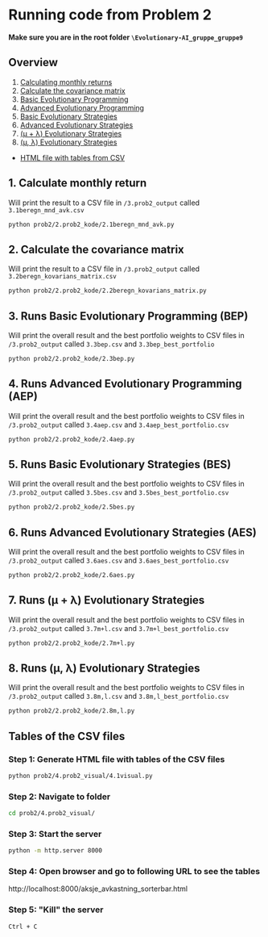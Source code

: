 # Running code from Problem 2
**Make sure you are in the root folder `\Evolutionary-AI_gruppe_gruppe9`**

## Overview
1. [Calculating monthly returns](#1-calculate-monthly-return)
2. [Calculate the covariance matrix](#2-calculate-the-covariance-matrix)
3. [Basic Evolutionary Programming](#3-runs-basic-evolutionary-programming-bep)
4. [Advanced Evolutionary Programming](#4-runs-advanced-evolutionary-programming-aep)
5. [Basic Evolutionary Strategies](#5-runs-basic-evolutionary-strategies-bes)
6. [Advanced Evolutionary Strategies](#6-runs-advanced-evolutionary-strategies-aes)
7. [(μ + λ) Evolutionary Strategies](#7-runs-μ--λ-evolutionary-strategies)
8. [(μ, λ) Evolutionary Strategies](#8-runs-μ-λ-evolutionary-strategies)
- [HTML file with tables from CSV](#tables-of-the-csv-files)



## 1. Calculate monthly return
Will print the result to a CSV file in `/3.prob2_output` called `3.1beregn_mnd_avk.csv`
```bash
python prob2/2.prob2_kode/2.1beregn_mnd_avk.py
```

## 2. Calculate the covariance matrix
Will print the result to a CSV file in `/3.prob2_output` called `3.2beregn_kovarians_matrix.csv`
```bash
python prob2/2.prob2_kode/2.2beregn_kovarians_matrix.py
```

## 3. Runs Basic Evolutionary Programming (BEP)
Will print the overall result and the best portfolio weights to CSV files in `/3.prob2_output` called `3.3bep.csv` and `3.3bep_best_portfolio`
```bash
python prob2/2.prob2_kode/2.3bep.py
```

## 4. Runs Advanced Evolutionary Programming (AEP)
Will print the overall result and the best portfolio weights to CSV files in `/3.prob2_output` called `3.4aep.csv` and `3.4aep_best_portfolio.csv`
```bash
python prob2/2.prob2_kode/2.4aep.py
```

## 5. Runs Basic Evolutionary Strategies (BES)
Will print the overall result and the best portfolio weights to CSV files in `/3.prob2_output` called `3.5bes.csv` and `3.5bes_best_portfolio.csv`
```bash
python prob2/2.prob2_kode/2.5bes.py
```

## 6. Runs Advanced Evolutionary Strategies (AES)
Will print the overall result and the best portfolio weights to CSV files in `/3.prob2_output` called `3.6aes.csv` and `3.6aes_best_portfolio.csv`
```bash
python prob2/2.prob2_kode/2.6aes.py
```

## 7. Runs (μ + λ) Evolutionary Strategies
Will print the overall result and the best portfolio weights to CSV files in `/3.prob2_output` called `3.7m+l.csv` and `3.7m+l_best_portfolio.csv`
```bash
python prob2/2.prob2_kode/2.7m+l.py
```

## 8. Runs (μ, λ) Evolutionary Strategies
Will print the overall result and the best portfolio weights to CSV files in `/3.prob2_output` called `3.8m,l.csv` and `3.8m,l_best_portfolio.csv`
```bash
python prob2/2.prob2_kode/2.8m,l.py
```

## Tables of the CSV files
### Step 1: Generate HTML file with tables of the CSV files
```bash
python prob2/4.prob2_visual/4.1visual.py
```

### Step 2: Navigate to folder
```bash
cd prob2/4.prob2_visual/
```

### Step 3: Start the server
```bash
python -m http.server 8000
```

### Step 4: Open browser and go to following URL to see the tables
http://localhost:8000/aksje_avkastning_sorterbar.html

### Step 5: "Kill" the server
```bash
Ctrl + C
```
